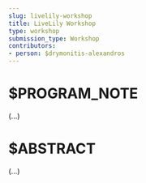 ```yaml
---
slug: livelily-workshop
title: LiveLily Workshop
type: workshop
submission_type: Workshop
contributors:
- person: $drymonitis-alexandros
---
```


# $PROGRAM_NOTE

(...)

# $ABSTRACT

(...)